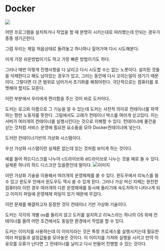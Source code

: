 # Docker

![](https://pyrasis.com/assets/images/jHLsAlwaysUpToDateDocker/Unit01/2.webp)


어떤 프로그램을 설치하거나 작업을 할 때 분명히 시키는대로 따라했는데 안되는 경우가 종종 생기곤한다.

그럼 우리는 제일 처음상태로 돌려놓고 하나하나 짚어가며 다시 시도해본다.

이게 가장 쉬운방법이기도 하고 가장 빠른 방법이기도 하다.


그러나 매번 이렇게 진행사항을 다 날리고 다시 시도할 수는 없는 노릇이다. 설치된 것들을 삭제한다고 해도 남아있는 경우가 있고, 그러는 동안에 다시 꼬이는일이 생기기 때문이다. 그렇다면 더 큰 범위로 넘어가서 초기화를 해줘야한다. 극단적으로는 컴퓨터를 포멧해야 할지도 모른다. 

이런 부분에서 우리에게 편리함을 주는 것이 바로 도커이다.

도커는 로고와 이름으로 그 기능을 알 수 있는데 도커는 사전적 의미로 컨테이너를 하역하는 항만 노동자를 뜻한다. 그림에서도 고래가 컨테이너 박스를 여러개 싣고있다. 이는 서버가 여러개의 컨테이너를 실행시킨다는 것으로 이해할 수 있다. 컨테이너에 물건을 싣는 것처럼 서비스 운영에 필요한 요소들을 모아 Docker컨테이너에 넣는다.


도커란 컨테이너기반의 가상화 시스템이다.

우선 가상화 시스템이란 실제론 없는데 있는 것처럼 보이게 하는 것이다.

예를 들어 하드디스크를 나누어 c드라이브와 d드라이브로 나누는 것을 예로 들 수 있다. 실제론 하나의 하드 디스크만 있을뿐인데 말이다.
![이미지](https://pyrasis.com/assets/images/jHLsAlwaysUpToDateDocker/Unit01/5.webp)

이런 가상화 기술을 이용해서 여러개의 운영체제를 쓸 수 있다. 윈도우에서 리눅스를 쓸 수 있고 윈도우 안에서 윈도우도 역시 쓸 수 있게 된다. 그러나 가상 머신 자체는 완전한 컴퓨터라 이런 경우 여러개의 다른 운영체제를 동시에 돌리기에 속도저하가 나타나게 되고 이미지 파일에 운영체제 파일이 있기 때문에 무겁다.


이런 문제를 해결하고자 등장한 것이 컨테이너 기반 가상화 기술이다.

도커는 각각의 개별 os를 돌리지 않고 도커를 설치하고 리눅스라는 하나의 OS 위에 컨테이너를 올려 어떤 조건에서도 동일한 환경에서 작업을 할 수 있다.

도커는 이미지를 사용하는데 이 이미지라는 것은 특정 프로세스를 실행시키는데 필요한 여러 파일들과 설정값들을 모아놓은 것이다.
이 이미지를 가져와 실행을 시키고 만약 이유모를 오류가 난다면 그 컨테이너를 날리고 다시 만들어 진행할 수 있는 것이다.
